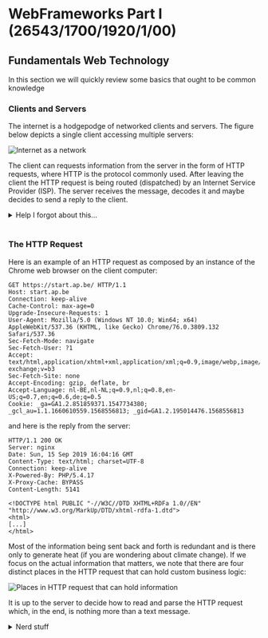 # WebFrameworks Part I (26543/1700/1920/1/00)

## Fundamentals Web Technology

In this section we will quickly review some basics that ought to be common knowledge

### Clients and Servers

The internet is a hodgepodge of networked clients and servers. The figure below depicts a single client accessing multiple servers:

![Internet as a network](Media/Servers.png)

The client can requests information from the server in the form of HTTP requests, where HTTP is the protocol commonly used. After leaving the client the HTTP request is being routed (dispatched) by an Internet Service Provider (ISP). The server receives the message, decodes it and maybe decides to send a reply to the client.

<details><summary>Help I forgot about this&hellip;</summary>Information endpoints are called sockets and the <a href="https://en.wikipedia.org/wiki/Network_socket">Wikipedia page for 'Network socket'</a> is the best way to refresh your memory on the topic of clients and servers.</details><br>

### The HTTP Request

Here is an example of an HTTP request as composed by an instance of the Chrome web browser on the client computer:

```http
GET https://start.ap.be/ HTTP/1.1
Host: start.ap.be
Connection: keep-alive
Cache-Control: max-age=0
Upgrade-Insecure-Requests: 1
User-Agent: Mozilla/5.0 (Windows NT 10.0; Win64; x64) AppleWebKit/537.36 (KHTML, like Gecko) Chrome/76.0.3809.132 Safari/537.36
Sec-Fetch-Mode: navigate
Sec-Fetch-User: ?1
Accept: text/html,application/xhtml+xml,application/xml;q=0.9,image/webp,image/apng,*/*;q=0.8,application/signed-exchange;v=b3
Sec-Fetch-Site: none
Accept-Encoding: gzip, deflate, br
Accept-Language: nl-BE,nl-NL;q=0.9,nl;q=0.8,en-US;q=0.7,en;q=0.6,de;q=0.5
Cookie: _ga=GA1.2.851859371.1547734380; _gcl_au=1.1.1660610559.1568556813; _gid=GA1.2.195014476.1568556813
```

and here is the reply from the server:

```http
HTTP/1.1 200 OK
Server: nginx
Date: Sun, 15 Sep 2019 16:04:16 GMT
Content-Type: text/html; charset=UTF-8
Connection: keep-alive
X-Powered-By: PHP/5.4.17
X-Proxy-Cache: BYPASS
Content-Length: 5141

<!DOCTYPE html PUBLIC "-//W3C//DTD XHTML+RDFa 1.0//EN" "http://www.w3.org/MarkUp/DTD/xhtml-rdfa-1.dtd">
<html>
[...]
</html>
```

Most of the information being sent back and forth is redundant and is there only to generate heat (if you are wondering about climate change). If we focus on the actual information that matters, we note that there are four distinct places in the HTTP request that can hold custom business logic:

![Places in HTTP request that can hold information](Media/HTTP_Request.png)

It is up to the server to decide how to read and parse the HTTP request which, in the end, is nothing more than a text message.

<details><summary>Nerd stuff</summary>
Interested in learning about the dynamics of client-server communincation? Here is how you can quickly setup a server and client in python so that you retain full control of the messaging process:

```python (server)
#!/usr/bin/env python3

import socket

HOST = '127.0.0.1'  # Standard loopback interface address (localhost)
PORT = 65432        # Port to listen on (non-privileged ports are > 1023)

with socket.socket(socket.AF_INET, socket.SOCK_STREAM) as s:
    s.bind((HOST, PORT))
    s.listen()
    conn, addr = s.accept()
    with conn:
        print('Connected by', addr)
        while True:
            data = conn.recv(1024)
            if not data:
                break
            conn.sendall(data)
```

```python (client)
#!/usr/bin/env python3

import socket

HOST = '127.0.0.1'  # The server's hostname or IP address
PORT = 65432        # The port used by the server

with socket.socket(socket.AF_INET, socket.SOCK_STREAM) as s:
    s.connect((HOST, PORT))
    s.sendall(b'Hello, world')
    data = s.recv(1024)

print('Received', repr(data))
```

For more details visit [this page](https://realpython.com/python-sockets/#echo-client). We will see a "Hello world" example in Node.js later in this course.
</details><br/>

